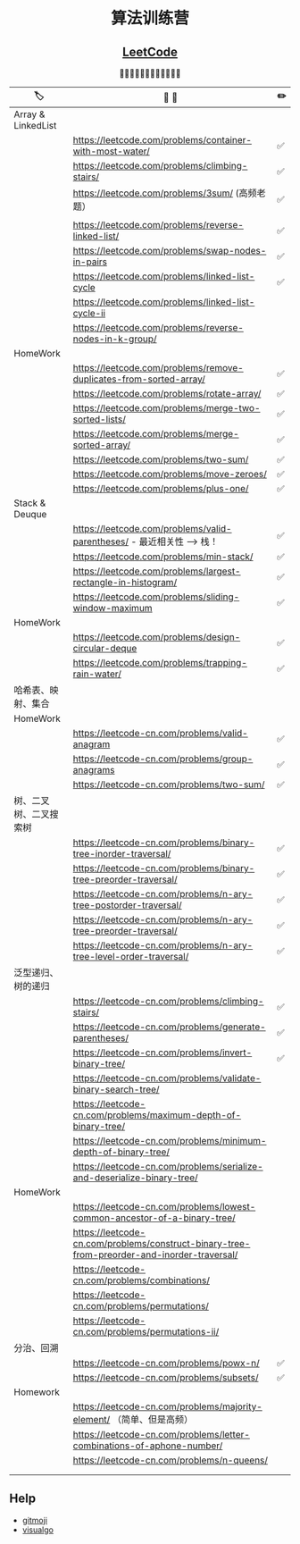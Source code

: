 <div align="center">

# 算法训练营
## [LeetCode](https://leetcode.com/)

🚀🚀🚀🚀🚀🚀🚀🚀🚀🚀🚀🚀

</div>

| 🏷️                    | 📝 💬                                                                                       | ✏️  |
| ---------------------- | ------------------------------------------------------------------------------------------- | --- |
| Array & LinkedList     |                                                                                             |     |
|                        | https://leetcode.com/problems/container-with-most-water/                                    | ✅   |
|                        | https://leetcode.com/problems/climbing-stairs/                                              | ✅   |
|                        | https://leetcode.com/problems/3sum/ (高频老题）                                             | ✅   |
|                        |                                                                                             |     |
|                        | https://leetcode.com/problems/reverse-linked-list/                                          | ✅   |
|                        | https://leetcode.com/problems/swap-nodes-in-pairs                                           | ✅   |
|                        | https://leetcode.com/problems/linked-list-cycle                                             | ✅   |
|                        | https://leetcode.com/problems/linked-list-cycle-ii                                          |     |
|                        | https://leetcode.com/problems/reverse-nodes-in-k-group/                                     |     |
| HomeWork               |                                                                                             |     |
|                        | https://leetcode.com/problems/remove-duplicates-from-sorted-array/                          | ✅   |
|                        | https://leetcode.com/problems/rotate-array/                                                 | ✅   |
|                        | https://leetcode.com/problems/merge-two-sorted-lists/                                       | ✅   |
|                        | https://leetcode.com/problems/merge-sorted-array/                                           | ✅   |
|                        | https://leetcode.com/problems/two-sum/                                                      | ✅   |
|                        | https://leetcode.com/problems/move-zeroes/                                                  | ✅   |
|                        | https://leetcode.com/problems/plus-one/                                                     | ✅   |
| Stack & Deuque         |                                                                                             |     |
|                        | https://leetcode.com/problems/valid-parentheses/ - 最近相关性 —> 栈！                       | ✅   |
|                        | https://leetcode.com/problems/min-stack/                                                    | ✅   |
|                        | https://leetcode.com/problems/largest-rectangle-in-histogram/                               | ✅   |
|                        | https://leetcode.com/problems/sliding-window-maximum                                        | ✅   |
| HomeWork               |                                                                                             |     |
|                        | https://leetcode.com/problems/design-circular-deque                                         | ✅   |
|                        | https://leetcode.com/problems/trapping-rain-water/                                          | ✅   |
| 哈希表、映射、集合     |                                                                                             |     |
| HomeWork               |                                                                                             |     |
|                        | https://leetcode-cn.com/problems/valid-anagram                                              | ✅   |
|                        | https://leetcode-cn.com/problems/group-anagrams                                             | ✅   |
|                        | https://leetcode-cn.com/problems/two-sum/                                                   | ✅   |
| 树、二叉树、二叉搜索树 |                                                                                             |     |
|                        | https://leetcode-cn.com/problems/binary-tree-inorder-traversal/                             | ✅   |
|                        | https://leetcode-cn.com/problems/binary-tree-preorder-traversal/                            | ✅   |
|                        | https://leetcode-cn.com/problems/n-ary-tree-postorder-traversal/                            | ✅   |
|                        | https://leetcode-cn.com/problems/n-ary-tree-preorder-traversal/                             | ✅   |
|                        | https://leetcode-cn.com/problems/n-ary-tree-level-order-traversal/                          | ✅   |
| 泛型递归、树的递归     |                                                                                             |     |
|                        | https://leetcode-cn.com/problems/climbing-stairs/                                           | ✅   |
|                        | https://leetcode-cn.com/problems/generate-parentheses/                                      | ✅   |
|                        | https://leetcode-cn.com/problems/invert-binary-tree/                                        | ✅   |
|                        | https://leetcode-cn.com/problems/validate-binary-search-tree/                               |     |
|                        | https://leetcode-cn.com/problems/maximum-depth-of-binary-tree/                              |     |
|                        | https://leetcode-cn.com/problems/minimum-depth-of-binary-tree/                              |     |
|                        | https://leetcode-cn.com/problems/serialize-and-deserialize-binary-tree/                     |     |
| HomeWork               |                                                                                             |     |
|                        | https://leetcode-cn.com/problems/lowest-common-ancestor-of-a-binary-tree/                   |     |
|                        | https://leetcode-cn.com/problems/construct-binary-tree-from-preorder-and-inorder-traversal/ |     |
|                        | https://leetcode-cn.com/problems/combinations/                                              |     |
|                        | https://leetcode-cn.com/problems/permutations/                                              |     |
|                        | https://leetcode-cn.com/problems/permutations-ii/                                           |     |
| 分治、回溯             |                                                                                             |     |
|                        | https://leetcode-cn.com/problems/powx-n/                                                    | ✅   |
|                        | https://leetcode-cn.com/problems/subsets/                                                   | ✅   |
| Homework               |                                                                                             |     |
|                        | https://leetcode-cn.com/problems/majority-element/ （简单、但是高频）                       |     |
|                        | https://leetcode-cn.com/problems/letter-combinations-of-aphone-number/                      |     |
|                        | https://leetcode-cn.com/problems/n-queens/                                                  |     |
|                        |                                                                                             |     |
|                        |                                                                                             |     |

## Help

- [gitmoji](https://gitmoji.carloscuesta.me/)
- [visualgo]( https://visualgo.net/zh/bst)
